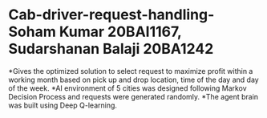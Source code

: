 # Cab-driver-request-handling- Soham Kumar 20BAI1167, Sudarshanan Balaji 20BA1242
*Gives the optimized solution to select request to maximize profit within a
working month based on pick up and drop location, time of the day and day
of the week.
*AI environment of 5 cities was designed following Markov Decision Process
and requests were generated randomly.
*The agent brain was built using Deep Q-learning.
